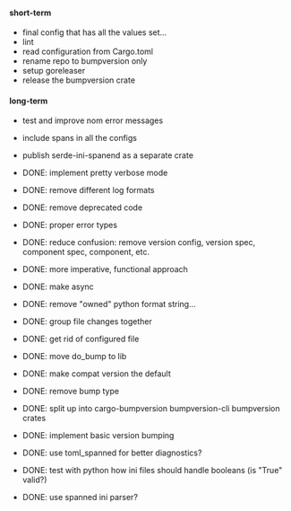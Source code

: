 #### short-term

- final config that has all the values set...
- lint
- read configuration from Cargo.toml
- rename repo to bumpversion only
- setup goreleaser
- release the bumpversion crate

#### long-term

- test and improve nom error messages
- include spans in all the configs
- publish serde-ini-spanend as a separate crate

- DONE: implement pretty verbose mode
- DONE: remove different log formats
- DONE: remove deprecated code
- DONE: proper error types
- DONE: reduce confusion: remove version config, version spec, component spec, component, etc.
- DONE: more imperative, functional approach
- DONE: make async
- DONE: remove "owned" python format string...
- DONE: group file changes together
- DONE: get rid of configured file
- DONE: move do_bump to lib
- DONE: make compat version the default
- DONE: remove bump type
- DONE: split up into cargo-bumpversion bumpversion-cli bumpversion crates
- DONE: implement basic version bumping
- DONE: use toml_spanned for better diagnostics?
- DONE: test with python how ini files should handle booleans (is "True" valid?)
- DONE: use spanned ini parser?
